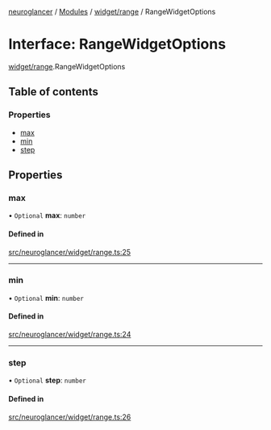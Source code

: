 [neuroglancer](../README.md) / [Modules](../modules.md) / [widget/range](../modules/widget_range.md) / RangeWidgetOptions

# Interface: RangeWidgetOptions

[widget/range](../modules/widget_range.md).RangeWidgetOptions

## Table of contents

### Properties

- [max](widget_range.RangeWidgetOptions.md#max)
- [min](widget_range.RangeWidgetOptions.md#min)
- [step](widget_range.RangeWidgetOptions.md#step)

## Properties

### max

• `Optional` **max**: `number`

#### Defined in

[src/neuroglancer/widget/range.ts:25](https://github.com/ActiveBrainAtlas2/neuroglancer/blob/1beb5d34/src/neuroglancer/widget/range.ts#L25)

___

### min

• `Optional` **min**: `number`

#### Defined in

[src/neuroglancer/widget/range.ts:24](https://github.com/ActiveBrainAtlas2/neuroglancer/blob/1beb5d34/src/neuroglancer/widget/range.ts#L24)

___

### step

• `Optional` **step**: `number`

#### Defined in

[src/neuroglancer/widget/range.ts:26](https://github.com/ActiveBrainAtlas2/neuroglancer/blob/1beb5d34/src/neuroglancer/widget/range.ts#L26)
